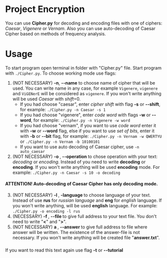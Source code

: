 # Project Encryption
 
You can use **Cipher.py** for decoding and encoding files with one of ciphers: *Caesar*, *Vigenere* or *Vernam*. Also you can use auto-decoding of Caesar Cipher based on methods of frequency analysis.
 
# Usage
 
To start program open terminal in folder with "Cipher.py" file. Start program with `./Cipher.py`. To choose working mode use flags: 
1. (NOT NECESSARY) **-n**, **--name** to choose name of cipher that will be used. You can write name in any case, for example ``Vigenere``, ``vigenere`` and ``ViGENerE`` will be considered as ``vigenere``. If you won't write anything will be used *Caesar* with *shift*=0.
    * If you had choose "caesar", enter *cipher shift* with flag **-s** or **--shift**, for example: `./Cipher.py -n Caesar -s 1` 
    * If you had choose "vigenere", enter *code word* with flags **-w** or **--word**, for example: `./Cipher.py -n Vigenere -w word`
    * If you had choose "vernam", if you want to use *code word* enter it with **-w** or **--word** flag, else if you want to use *set of bits*, enter it with **-b** or **--bit** flag, for example: `./Cipher.py -n Vernam -w QWERTYU` or `./Cipher.py -n Vernam -b 10100101`
    * If you want to use auto decoding of Caesar cipher, use `-n auto_caesar`
2. (NOT NECESSARY) **-o <action>**, **--operation <action>** to chose operation with your text: *decoding* or *encoding*. Instead of **<action>** you need to write **decoding** or **encoding**. If you won't write anything will be used **encoding** mode. For example: `./Cipher.py -n Caesar -s 10 -o decoding`
#### ATTENTION! Auto-decoding of Caesar Cipher has only decoding mode.
3. (NOT NECESSARY) **-l <name>**, **-language <name>** to choose language of your text. Instead of **<name>** use **rus** for *russian language* and **eng** for *english* language. If you won't write anything, will be used **english** language. For example: `./Cipher.py -o encoding -l rus`
4. (NECESSARY) **-f <path>**, **--file <path>** to give full address to your text file. You don't need to write "**<**" and "**>**".
5. (NOT NECESSARY) **a <path>**, **--answer <path>** to give full address to file where answer will be written. The existence of the answer-file is not necessary. If you won't write anything will be created file "**answer.txt**".
###
If you want to read this text again use flag **-t** or **--tutorial**

